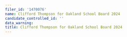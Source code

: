 ```yaml
---
filer_id: '1470076'
name: Clifford Thompson for Oakland School Board 2024
candidate_controlled_id: ''
data_warning: 
title: Clifford Thompson for Oakland School Board 2024
---
```

